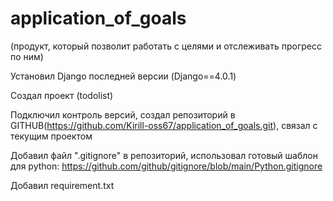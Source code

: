 # application_of_goals 
(продукт, который позволит работать с целями и отслеживать прогресс по ним)

Установил Django последней версии (Django==4.0.1)

Создал проект (todolist)

Подключил контроль версий, создал репозиторий в GITHUB(https://github.com/Kirill-oss67/application_of_goals.git),
связал с текущим проектом

Добавил файл ".gitignore" в репозиторий, использовал готовый шаблон для python: https://github.com/github/gitignore/blob/main/Python.gitignore

Добавил requirement.txt 





